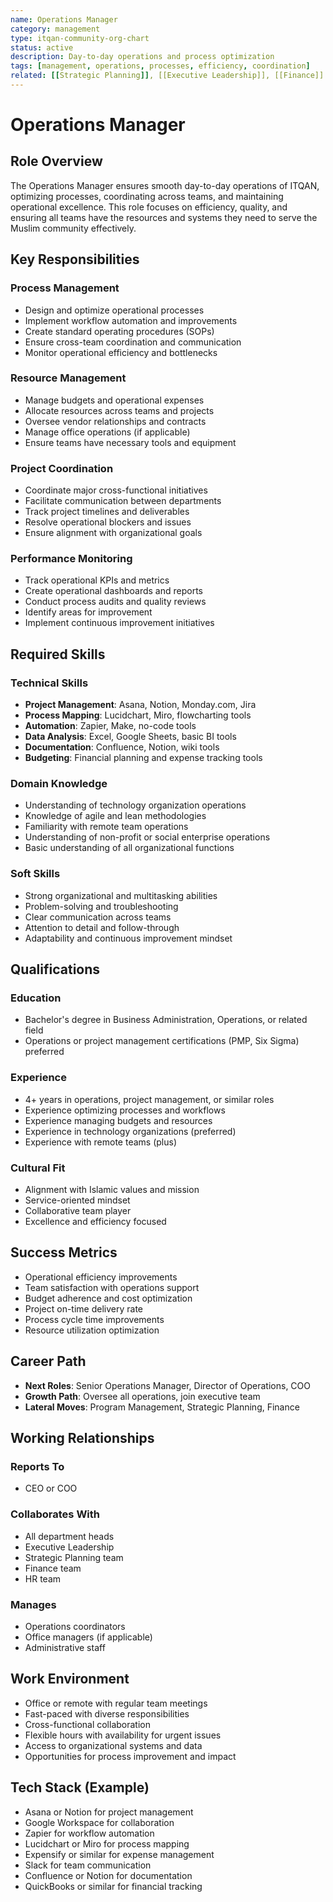 ```yaml
---
name: Operations Manager
category: management
type: itqan-community-org-chart
status: active
description: Day-to-day operations and process optimization
tags: [management, operations, processes, efficiency, coordination]
related: [[Strategic Planning]], [[Executive Leadership]], [[Finance]]
---
```


# Operations Manager

## Role Overview
The Operations Manager ensures smooth day-to-day operations of ITQAN, optimizing processes, coordinating across teams, and maintaining operational excellence. This role focuses on efficiency, quality, and ensuring all teams have the resources and systems they need to serve the Muslim community effectively.

## Key Responsibilities

### Process Management
- Design and optimize operational processes
- Implement workflow automation and improvements
- Create standard operating procedures (SOPs)
- Ensure cross-team coordination and communication
- Monitor operational efficiency and bottlenecks

### Resource Management
- Manage budgets and operational expenses
- Allocate resources across teams and projects
- Oversee vendor relationships and contracts
- Manage office operations (if applicable)
- Ensure teams have necessary tools and equipment

### Project Coordination
- Coordinate major cross-functional initiatives
- Facilitate communication between departments
- Track project timelines and deliverables
- Resolve operational blockers and issues
- Ensure alignment with organizational goals

### Performance Monitoring
- Track operational KPIs and metrics
- Create operational dashboards and reports
- Conduct process audits and quality reviews
- Identify areas for improvement
- Implement continuous improvement initiatives

## Required Skills

### Technical Skills
- **Project Management**: Asana, Notion, Monday.com, Jira
- **Process Mapping**: Lucidchart, Miro, flowcharting tools
- **Automation**: Zapier, Make, no-code tools
- **Data Analysis**: Excel, Google Sheets, basic BI tools
- **Documentation**: Confluence, Notion, wiki tools
- **Budgeting**: Financial planning and expense tracking tools

### Domain Knowledge
- Understanding of technology organization operations
- Knowledge of agile and lean methodologies
- Familiarity with remote team operations
- Understanding of non-profit or social enterprise operations
- Basic understanding of all organizational functions

### Soft Skills
- Strong organizational and multitasking abilities
- Problem-solving and troubleshooting
- Clear communication across teams
- Attention to detail and follow-through
- Adaptability and continuous improvement mindset

## Qualifications

### Education
- Bachelor's degree in Business Administration, Operations, or related field
- Operations or project management certifications (PMP, Six Sigma) preferred

### Experience
- 4+ years in operations, project management, or similar roles
- Experience optimizing processes and workflows
- Experience managing budgets and resources
- Experience in technology organizations (preferred)
- Experience with remote teams (plus)

### Cultural Fit
- Alignment with Islamic values and mission
- Service-oriented mindset
- Collaborative team player
- Excellence and efficiency focused

## Success Metrics
- Operational efficiency improvements
- Team satisfaction with operations support
- Budget adherence and cost optimization
- Project on-time delivery rate
- Process cycle time improvements
- Resource utilization optimization

## Career Path
- **Next Roles**: Senior Operations Manager, Director of Operations, COO
- **Growth Path**: Oversee all operations, join executive team
- **Lateral Moves**: Program Management, Strategic Planning, Finance

## Working Relationships

### Reports To
- CEO or COO

### Collaborates With
- All department heads
- Executive Leadership
- Strategic Planning team
- Finance team
- HR team

### Manages
- Operations coordinators
- Office managers (if applicable)
- Administrative staff

## Work Environment
- Office or remote with regular team meetings
- Fast-paced with diverse responsibilities
- Cross-functional collaboration
- Flexible hours with availability for urgent issues
- Access to organizational systems and data
- Opportunities for process improvement and impact

## Tech Stack (Example)
- Asana or Notion for project management
- Google Workspace for collaboration
- Zapier for workflow automation
- Lucidchart or Miro for process mapping
- Expensify or similar for expense management
- Slack for team communication
- Confluence or Notion for documentation
- QuickBooks or similar for financial tracking